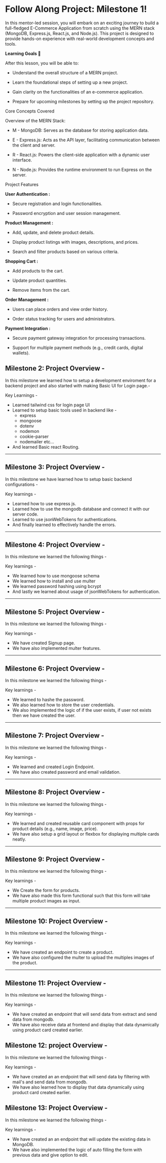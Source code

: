 # Follow Along Project: Milestone 1!

In this mentor-led session, you will embark on an exciting journey to build a full-fledged E-Commerce Application from scratch using the MERN stack (MongoDB, Express.js, React.js, and Node.js). This project is designed to provide hands-on experience with real-world development concepts and tools.

**Learning Goals 🎯**

After this lesson, you will be able to:

* Understand the overall structure of a MERN project.

* Learn the foundational steps of setting up a new project.

* Gain clarity on the functionalities of an e-commerce application.

* Prepare for upcoming milestones by setting up the project repository.

Core Concepts Covered

Overview of the MERN Stack:

* M - MongoDB: Serves as the database for storing application data.

* E - Express.js: Acts as the API layer, facilitating communication between the client and server.

* R - React.js: Powers the client-side application with a dynamic user interface.

* N - Node.js: Provides the runtime environment to run Express on the server.

Project Features

**User Authentication :**

* Secure registration and login functionalities.

* Password encryption and user session management.

**Product Management :**

* Add, update, and delete product details.

* Display product listings with images, descriptions, and prices.

* Search and filter products based on various criteria.

**Shopping Cart :**

* Add products to the cart.

* Update product quantities.

* Remove items from the cart.

**Order Management :**

* Users can place orders and view order history.

* Order status tracking for users and administrators.

**Payment Integration :**

* Secure payment gateway integration for processing transactions.

* Support for multiple payment methods (e.g., credit cards, digital wallets).

## Milestone 2: Project Overview - 

In this milestone we learned how to setup a development enviroment for a backend project and also started with making Basic UI for Login page.-

Key Learnings - 

- Learned tailwind css for login page UI
- Learned to setup basic tools used in backend like -
  -  express
  -  mongoose
  -  dotenv
  -  nodemon
  -  cookie-parser
  -  nodemailer etc...
- And learned Basic react Routing.

****

## Milestone 3: Project Overview - 

In this milestone we have learned how to setup basic backend configurations - 

Key learnings -

- Learned how to use express js.
- Learned how to use the mongodb database and connect it with our server code.
- Learned to use jsonWebTokens for authentications.
- And finally learned to effectively handle the errors.

****

## Milestone 4: Project Overview -

In this milestone we learned the following things -

Key learnings - 

- We learned how to use mongoose schema
- We learned how to install and use multer
- We learned password hashing using bcrypt
- And lastly we learned about usage of jsonWebTokens for authentication.

****

## Milestone 5: Project Overview -

In this milestone we learned the following things -

Key learnings - 

- We have created Signup page.
- We have also implemented multer features.

****

## Milestone 6: Project Overview -

In this milestone we learned the following things -

Key learnings - 

- We learned to hashe the password.
- We also learned how to store the user credentials.
- We also implemented the logic of if the user exists, if user not exists then we have created the user.

****

## Milestone 7: Project Overview -

In this milestone we learned the following things -

Key learnings - 

- We learned and created Login Endpoint.
- We have also created password and email validation.

****

## Milestone 8: Project Overview -

In this milestone we learned the following things -

Key learnings - 

- We learned and created reusable card component with props for product details (e.g., name, image, price).
- We have also setup a grid layout or flexbox for displaying multiple cards neatly.

****

## Milestone 9: Project Overview -

In this milestone we learned the following things -

Key learnings - 

- We Create the form for products.
- We have also made this form functional such that this form will take multiple product images as input.

****

## Milestone 10: Project Overview -

In this milestone we learned the following things -

Key learnings - 

- We have created an endpoint to create a product.
- We have also configured the multer to upload the multiples images of the product.

****
## Milestone 11: Project Overview -

In this milestone we learned the following things -

Key learnings - 

- We have created an endpoint that will send data from extract and send data from mongodb.
- We have also receive data at frontend and display that data dynamically using product card created earlier.

## Milestone 12: project Overview -

In this milestone we learned the following things -

Key learnings - 

- We have created an an endpoint that will send data by filtering with mail's and send data from mongodb.
- We have also learned how to display that data dynamically using product card created earlier.

## Milestone 13: Project Overview -

In this milestone we learned the following things -

Key learnings - 

- We have created an an endpoint that will update the existing data in MongoDB.
- We have also implemented the logic of auto filling the form with previous data and give option to edit.